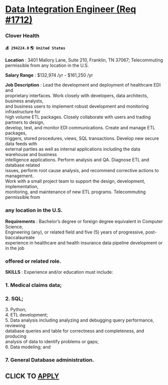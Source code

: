 # [Data Integration Engineer (Req #1712)](https://www.remotewlb.com/apply/data-integration-engineer-req-1712)  
### Clover Health  
#### `💰 294224.0` `🌎 United States`  

**Location** : 3401 Mallory Lane, Suite 210, Franklin, TN 37067; Telecommuting  
permissible from any location in the U.S.

 **Salary Range** : $132,974 /yr - $161,250 /yr

 **Job Description** : Lead the development and deployment of healthcare EDI and  
proprietary interfaces. Work closely with developers, data architects, business analysts,  
and business users to implement robust development and monitoring infrastructure for  
high volume ETL packages. Closely collaborate with users and trading partners to design,  
develop, test, and monitor EDI communications. Create and manage ETL packages,  
triggers, stored procedures, views, SQL transactions. Develop new secure data feeds with  
external parties as well as internal applications including the data warehouse and business  
intelligence applications. Perform analysis and QA. Diagnose ETL and database related  
issues, perform root cause analysis, and recommend corrective actions to management.  
Work with a small project team to support the design, development, implementation,  
monitoring, and maintenance of new ETL programs. Telecommuting permissible from

### any location in the U.S.

 **Requirements** : Bachelor’s degree or foreign degree equivalent in Computer Science,  
Engineering (any), or related field and five (5) years of progressive, post-baccalaureate  
experience in healthcare and health insurance data pipeline development or in the job

### offered or related role.

 **SKILLS** : Experience and/or education must include:

### 1\. Medical claims data;

### 2\. SQL;

3\. Python;  
4\. ETL development;  
5\. Data analysis including analyzing and debugging query performance, reviewing  
database queries and table for correctness and completeness, and producing  
analysis of data to identify problems or gaps;  
6\. Data modeling; and

### 7\. General Database administration.

  
## CLICK TO [APPLY](https://www.remotewlb.com/apply/data-integration-engineer-req-1712)

